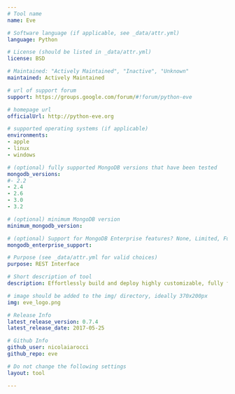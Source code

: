 ```yaml
---
# Tool name
name: Eve

# Software language (if applicable, see _data/attr.yml)
language: Python

# License (should be listed in _data/attr.yml)
license: BSD

# Maintained: "Actively Maintained", "Inactive", "Unknown"
maintained: Actively Maintained

# url of support forum
support: https://groups.google.com/forum/#!forum/python-eve

# homepage url
officialUrl: http://python-eve.org

# supported operating systems (if applicable)
environments:
- apple
- linux
- windows

# (optional) fully supported MongoDB versions that have been tested
mongodb_versions:
#- 2.2
- 2.4
- 2.6
- 3.0
- 3.2

# (optional) minimum MongoDB version
minimum_mongodb_version:

# (optional) Support for MongoDB Enterprise features? None, Limited, Full
mongodb_enterprise_support: 

# Purpose (see _data/attr.yml for valid choices)
purpose: REST Interface

# Short description of tool
description: Effortlessly build and deploy highly customizable, fully featured RESTful Web Services.

# image should be added to the img/ directory, ideally 370x200px
img: eve_logo.png

# Release Info
latest_release_version: 0.7.4
latest_release_date: 2017-05-25

# Github Info
github_user: nicolaiarocci
github_repo: eve

# Do not change the following settings
layout: tool

---
```


